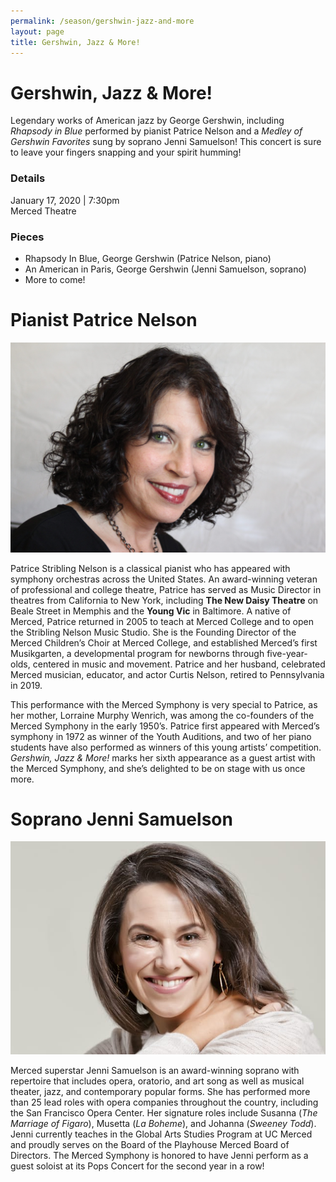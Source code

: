 ```yaml
---
permalink: /season/gershwin-jazz-and-more
layout: page
title: Gershwin, Jazz & More!
---
```


# Gershwin, Jazz & More!

Legendary works of American jazz by George Gershwin, including *Rhapsody in Blue* performed by pianist Patrice Nelson and a *Medley of Gershwin Favorites* sung by soprano Jenni Samuelson!  This concert is sure to leave your fingers snapping and your spirit humming!

### Details
January 17, 2020 | 7:30pm<br />
Merced Theatre

### Pieces
-	Rhapsody In Blue, George Gershwin (Patrice Nelson, piano)
-	An American in Paris, George Gershwin (Jenni Samuelson, soprano)
-	More to come!

# Pianist Patrice Nelson

![Photograph of Patrice Nelson](/assets/images/patrice-s-nelson.jpg)

Patrice Stribling Nelson is a classical pianist who has appeared with symphony orchestras across the United States.  An award-winning veteran of professional and college theatre, Patrice has served as Music Director in theatres from California to New York, including **The New Daisy Theatre** on Beale Street in Memphis and the **Young Vic** in Baltimore.  A native of Merced, Patrice returned in 2005 to teach at Merced College and to open the Stribling Nelson Music Studio.  She is the Founding Director of the Merced Children’s Choir at Merced College, and established Merced’s first Musikgarten, a developmental program for newborns through five-year-olds, centered in music and movement.  Patrice and her husband, celebrated Merced musician, educator, and actor Curtis Nelson, retired to Pennsylvania in 2019.

This performance with the Merced Symphony is very special to Patrice, as her mother, Lorraine Murphy Wenrich, was among the co-founders of the Merced Symphony in the early 1950’s.  Patrice first appeared with Merced’s symphony in 1972 as winner of the Youth Auditions, and two of her piano students have also performed as winners of this young artists’ competition.  *Gershwin, Jazz & More!* marks her sixth appearance as a guest artist with the Merced Symphony, and she’s delighted to be on stage with us once more.

# Soprano Jenni Samuelson

![Photograph of Jenni Samuelson](/assets/images/jenni-samuelson.jpg)

Merced superstar Jenni Samuelson is an award-winning soprano with repertoire that includes opera, oratorio, and art song as well as musical theater, jazz, and contemporary popular forms.  She has performed more than 25 lead roles with opera companies throughout the country, including the San Francisco Opera Center.  Her signature roles include Susanna (*The Marriage of Figaro*), Musetta (*La Boheme*), and Johanna (*Sweeney Todd*).  Jenni currently teaches in the Global Arts Studies Program at UC Merced and proudly serves on the Board of the Playhouse Merced Board of Directors.  The Merced Symphony is honored to have Jenni perform as a guest soloist at its Pops Concert for the second year in a row!
